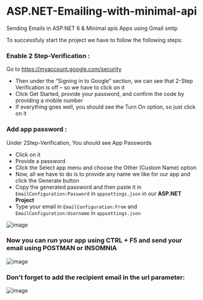# ASP.NET-Emailing-with-minimal-api
Sending Emails in ASP.NET 6 &amp; Minimal apis Apps using Gmail smtp

To successfuly start the project we have to follow the following steps:

### Enable 2 Step-Verification : 
Go to https://myaccount.google.com/security

- Then under the “Signing in to Google” section, we can see that 2-Step Verification is off – so we have to click on it
- Click Get Started, provide your password, and confirm the code by providing a mobile number
- If everything goes well, you should see the Turn On option, so just click on it

### Add app password :

Under 2Step-Verification, You should see App Passwords

- Click on it
- Provide a password
- Click the Select app menu and choose the Other (Custom Name) option
- Now, all we have to do is to provide any name we like for our app and click the Generate button
- Copy the generated password and then paste it in ```EmailConfiguration:Password``` in ```appsettings.json``` in our **ASP.NET Project**
- Type your email in ```EmailConfiguration:From``` and ```EmailConfiguration:Username``` in ```appsettings.json```

![image](https://user-images.githubusercontent.com/64654197/183298855-755fe4e7-0eba-49ef-a4b9-afaa780d2f7f.png)

### Now you can run your app using CTRL + F5 and send your email using POSTMAN or INSOMNIA

![image](https://user-images.githubusercontent.com/64654197/183299140-8fef9259-f457-4606-a525-614c2ad79560.png)

### Don't forget to add the recipient email in the url parameter:
![image](https://user-images.githubusercontent.com/64654197/183299225-d30dc5d5-7c05-40ef-bdbc-9b0a1170c1ec.png)

